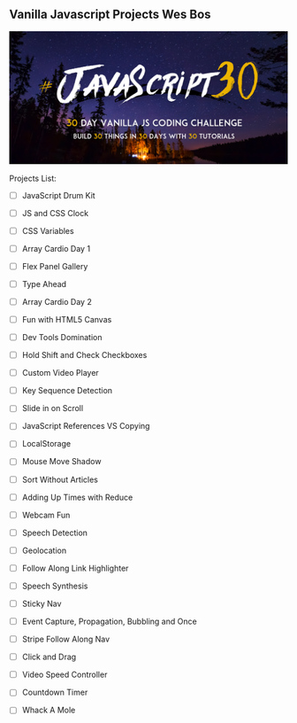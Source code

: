 ## Vanilla Javascript Projects Wes Bos

![screenshot](js30.png)

Projects List:

- [ ] JavaScript Drum Kit

- [ ] JS and CSS Clock

- [ ] CSS Variables

- [ ] Array Cardio Day 1

- [ ] Flex Panel Gallery

- [ ] Type Ahead

- [ ] Array Cardio Day 2

- [ ] Fun with HTML5 Canvas

- [ ] Dev Tools Domination

- [ ] Hold Shift and Check Checkboxes

- [ ] Custom Video Player

- [ ] Key Sequence Detection

- [ ] Slide in on Scroll

- [ ] JavaScript References VS Copying

- [ ] LocalStorage

- [ ] Mouse Move Shadow

- [ ] Sort Without Articles

- [ ] Adding Up Times with Reduce

- [ ] Webcam Fun

- [ ] Speech Detection

- [ ] Geolocation

- [ ] Follow Along Link Highlighter

- [ ] Speech Synthesis

- [ ] Sticky Nav

- [ ] Event Capture, Propagation, Bubbling and Once

- [ ] Stripe Follow Along Nav

- [ ] Click and Drag

- [ ] Video Speed Controller

- [ ] Countdown Timer

- [ ] Whack A Mole
